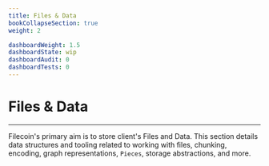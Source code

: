 ```yaml
---
title: Files & Data
bookCollapseSection: true
weight: 2

dashboardWeight: 1.5
dashboardState: wip
dashboardAudit: 0
dashboardTests: 0
---
```


# Files & Data
---

Filecoin's primary aim is to store client's Files and Data.
This section details data structures and tooling related to working with files,
chunking, encoding, graph representations, `Pieces`, storage abstractions, and more.